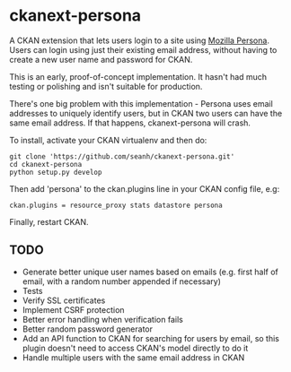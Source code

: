 ckanext-persona
===============

A CKAN extension that lets users login to a site using
[Mozilla Persona](http://www.mozilla.org/en-US/persona/). Users can login
using just their existing email address, without having to create a new user
name and password for CKAN.

This is an early, proof-of-concept implementation. It hasn't had much testing
or polishing and isn't suitable for production.

There's one big problem with this implementation - Persona uses email addresses
to uniquely identify users, but in CKAN two users can have the same email
address. If that happens, ckanext-persona will crash.

To install, activate your CKAN virtualenv and then do:

    git clone 'https://github.com/seanh/ckanext-persona.git'
    cd ckanext-persona
    python setup.py develop

Then add 'persona' to the ckan.plugins line in your CKAN config file, e.g:

    ckan.plugins = resource_proxy stats datastore persona

Finally, restart CKAN.


TODO
---

- Generate better unique user names based on emails
  (e.g. first half of email, with a random number appended if necessary)
- Tests
- Verify SSL certificates
- Implement CSRF protection
- Better error handling when verification fails
- Better random password generator
- Add an API function to CKAN for searching for users by email, so this plugin
  doesn't need to access CKAN's model directly to do it
- Handle multiple users with the same email address in CKAN
